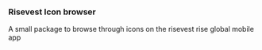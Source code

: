 ### Risevest Icon browser

A small package to browse through icons on the risevest rise global mobile app
